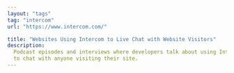 ```yaml
---
layout: "tags"
tag: "intercom"
url: "https://www.intercom.com/"

title: "Websites Using Intercom to Live Chat with Website Visitors"
description:
  Podcast episodes and interviews where developers talk about using Intercom
  to chat with anyone visiting their site.
---
```

